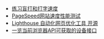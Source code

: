 - [练习盲打和打字速度](https://typing.io)
- [PageSpeed网站速度性能测试](https://developers.google.com/speed/pagespeed/insights/)
- [Lighthouse 自动化网页优化工具 开源](https://developers.google.com/web/tools/lighthouse/)
- [一览当前浏览器API可获取的设备接口](https://whatwebcando.today/)